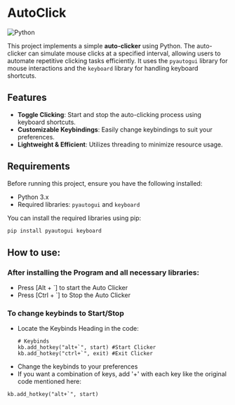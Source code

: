 # AutoClick


![Python](https://img.shields.io/badge/Python-3.x-blue)


This project implements a simple **auto-clicker** using Python. The auto-clicker can simulate mouse clicks at a specified interval, allowing users to automate repetitive clicking tasks efficiently. It uses the `pyautogui` library for mouse interactions and the `keyboard` library for handling keyboard shortcuts.

## Features
- **Toggle Clicking**: Start and stop the auto-clicking process using keyboard shortcuts.
- **Customizable Keybindings**: Easily change keybindings to suit your preferences.
- **Lightweight & Efficient**: Utilizes threading to minimize resource usage.

## Requirements

Before running this project, ensure you have the following installed:

- Python 3.x
- Required libraries: `pyautogui` and `keyboard`

You can install the required libraries using pip:
   ```bash
   pip install pyautogui keyboard
   ```


## How to use:
### After installing the Program and all necessary libraries:

- Press [Alt + `] to start the Auto Clicker
- Press [Ctrl + `] to Stop the Auto Clicker

### To change keybinds to Start/Stop
- Locate the Keybinds Heading in the code:
   ```
   # Keybinds
   kb.add_hotkey("alt+`", start) #Start Clicker
   kb.add_hotkey("ctrl+`", exit) #Exit Clicker
   
- Change the keybinds to your preferences
- <Optional> If you want a combination of keys, add '+' with each key like the original code mentioned here:
```
kb.add_hotkey("alt+`", start)
